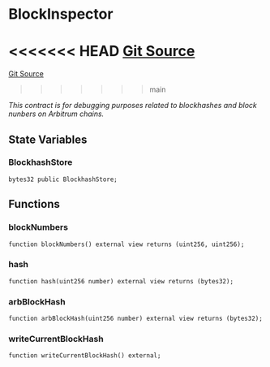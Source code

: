 # BlockInspector
<<<<<<< HEAD
[Git Source](https://github.com//PermissionlessGames/degen-casino/blob/8e3c49ec1b47ecdb92bceb56c31f5683f84e9463/src/BlockInspector.sol)
=======
[Git Source](https://github.com/PermissionlessGames/degen-casino/blob/0d7359ed797e3cb894eda25170a83921e44b03a9/src/BlockInspector.sol)
>>>>>>> main

*This contract is for debugging purposes related to blockhashes and block nunbers on Arbitrum chains.*


## State Variables
### BlockhashStore

```solidity
bytes32 public BlockhashStore;
```


## Functions
### blockNumbers


```solidity
function blockNumbers() external view returns (uint256, uint256);
```

### hash


```solidity
function hash(uint256 number) external view returns (bytes32);
```

### arbBlockHash


```solidity
function arbBlockHash(uint256 number) external view returns (bytes32);
```

### writeCurrentBlockHash


```solidity
function writeCurrentBlockHash() external;
```

